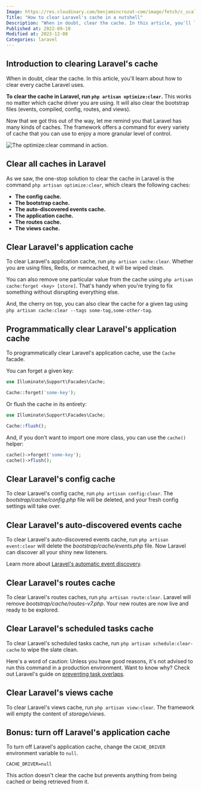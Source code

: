 ```yaml
---
Image: https://res.cloudinary.com/benjamincrozat-com/image/fetch/c_scale,f_webp,q_auto,w_1200/https://life-long-bunny.fra1.digitaloceanspaces.com/media-library/production/4/crazy-monitors-guy_ru8pgz.jpg
Title: "How to clear Laravel's cache in a nutshell"
Description: "When in doubt, clear the cache. In this article, you'll learn about how to clear every cache Laravel uses."
Published at: 2022-09-10
Modified at: 2023-12-08
Categories: laravel
---
```


## Introduction to clearing Laravel's cache

When in doubt, clear the cache. In this article, you'll learn about how to clear every cache Laravel uses.

**To clear the cache in Laravel, run `php artisan optimize:clear`.** This works no matter which cache driver you are using. It will also clear the bootstrap files (events, compiled, config, routes, and views).

Now that we got this out of the way, let me remind you that Laravel has many kinds of caches. The framework offers a command for every variety of cache that you can use to enjoy a more granular level of control.

![The optimize:clear command in action.](https://life-long-bunny.fra1.digitaloceanspaces.com/media-library/production/247/conversions/fUYsLdG7jk25WIM9Y9RZWNawuPaX6q-metaQ2xlYW5TaG90IDIwMjMtMTEtMDkgYXQgMTQuNDAuNDhAMngucG5n--medium.jpg)

## Clear all caches in Laravel

As we saw, the one-stop solution to clear the cache in Laravel is the command `php artisan optimize:clear`, which clears the following caches:

- **The config cache.**
- **The bootstrap cache.**
- **The auto-discovered events cache.**
- **The application cache.**
- **The routes cache.**
- **The views cache.**

## Clear Laravel's application cache

To clear Laravel's application cache, run `php artisan cache:clear`. Whether you are using files, Redis, or memcached, it will be wiped clean.

You can also remove one particular value from the cache using `php artisan cache:forget <key> [store]`. That's handy when you're trying to fix something without disrupting everything else.

And, the cherry on top, you can also clear the cache for a given tag using `php artisan cache:clear --tags some-tag,some-other-tag`.

## Programmatically clear Laravel's application cache

To programmatically clear Laravel's application cache, use the `Cache` facade.

You can forget a given key:

```php
use Illuminate\Support\Facades\Cache;

Cache::forget('some-key');
```

Or flush the cache in its entirety:

```php
use Illuminate\Support\Facades\Cache;

Cache::flush();
```

And, if you don't want to import one more class, you can use the `cache()` helper:

```php
cache()->forget('some-key');
cache()->flush();
```

## Clear Laravel's config cache

To clear Laravel's config cache, run `php artisan config:clear`. The *bootstrap/cache/config.php* file will be deleted, and your fresh config settings will take over.

## Clear Laravel's auto-discovered events cache

To clear Laravel's auto-discovered events cache, run `php artisan event:clear` will delete the *bootstrap/cache/events.php* file. Now Laravel can discover all your shiny new listeners.

Learn more about [Laravel's automatic event discovery](https://laravel.com/docs/9.x/events#event-discovery).

## Clear Laravel's routes cache

To clear Laravel's routes caches, run `php artisan route:clear`. Laravel will remove *bootstrap/cache/routes-v7.php*. Your new routes are now live and ready to be explored.

## Clear Laravel's scheduled tasks cache

To clear Laravel's scheduled tasks cache, run `php artisan schedule:clear-cache` to wipe the slate clean.

Here's a word of caution: Unless you have good reasons, it's not advised to run this command in a production environment. Want to know why? Check out Laravel's guide on [preventing task overlaps](https://laravel.com/docs/9.x/scheduling#preventing-task-overlaps).

## Clear Laravel's views cache

To clear Laravel's views cache, run `php artisan view:clear`. The framework will empty the content of *storage/views*.

## Bonus: turn off Laravel's application cache

To turn off Laravel's application cache, change the `CACHE_DRIVER` environment variable to `null`.

```
CACHE_DRIVER=null
```

This action doesn't clear the cache but prevents anything from being cached or being retrieved from it.

